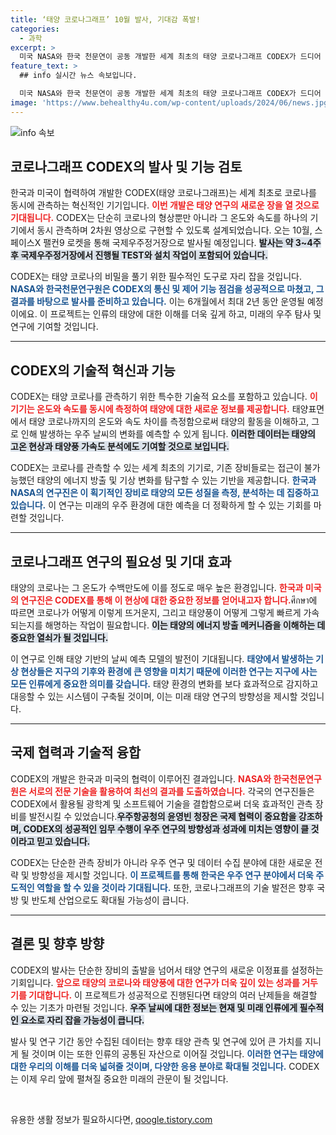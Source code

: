 ```yaml
---
title: ‘태양 코로나그래프’ 10월 발사, 기대감 폭발!
categories:
  - 과학
excerpt: >
  미국 NASA와 한국 천문연이 공동 개발한 세계 최초의 태양 코로나그래프 CODEX가 드디어 발사 준비를 마쳤습니다! 오는 10월 스페이스X 로켓으로 발사되어 국제우주정거장에서 태양의 신비를 밝혀낼 이 기기에 기대가 모아집니다. 코로나의 온도와 속도를 동시에 시각화하여 우주 날씨를 예측하는 데 혁신을 가져올 CODEX의 성공적인 임무 수행을 기대해 보세요!
feature_text: >
  ## info 실시간 뉴스 속보입니다.

  미국 NASA와 한국 천문연이 공동 개발한 세계 최초의 태양 코로나그래프 CODEX가 드디어 발사 준비를 마쳤습니다! 오는 10월 스페이스X 로켓으로 발사되어 국제우주정거장에서 태양의 신비를 밝혀낼 이 기기에 기대가 모아집니다. 코로나의 온도와 속도를 동시에 시각화하여 우주 날씨를 예측하는 데 혁신을 가져올 CODEX의 성공적인 임무 수행을 기대해 보세요!
image: 'https://www.behealthy4u.com/wp-content/uploads/2024/06/news.jpg'
---
```


<p><img src="https://www.behealthy4u.com/wp-content/uploads/2024/06/news.jpg" alt="info 속보" /></p>

<h2 data-ke-size="size26">코로나그래프 CODEX의 발사 및 기능 검토</h2>

<p data-ke-size="size16">한국과 미국이 협력하여 개발한 CODEX(태양 코로나그래프)는 세계 최초로 코로나를 동시에 관측하는 혁신적인 기기입니다. <b><span style="color: #ee2323;">이번 개발은 태양 연구의 새로운 장을 열 것으로 기대됩니다.</span></b> CODEX는 단순히 코로나의 형상뿐만 아니라 그 온도와 속도를 하나의 기기에서 동시 관측하며 2차원 영상으로 구현할 수 있도록 설계되었습니다. 오는 10월, 스페이스X 팰컨9 로켓을 통해 국제우주정거장으로 발사될 예정입니다. <b><span style="background-color: #21538527;">발사는 약 3~4주 후 국제우주정거장에서 진행될 TEST와 설치 작업이 포함되어 있습니다.</span></b></p>

<p data-ke-size="size16">CODEX는 태양 코로나의 비밀을 풀기 위한 필수적인 도구로 자리 잡을 것입니다. <b><span style="color: #1a5490;">NASA와 한국천문연구원은 CODEX의 통신 및 제어 기능 점검을 성공적으로 마쳤고, 그 결과를 바탕으로 발사를 준비하고 있습니다.</span></b> 이는 6개월에서 최대 2년 동안 운영될 예정이에요. 이 프로젝트는 인류의 태양에 대한 이해를 더욱 깊게 하고, 미래의 우주 탐사 및 연구에 기여할 것입니다.</p>

<hr/>

<h2 data-ke-size="size26">CODEX의 기술적 혁신과 기능</h2>

<p data-ke-size="size16">CODEX는 태양 코로나를 관측하기 위한 특수한 기술적 요소를 포함하고 있습니다. <b><span style="color: #ee2323;">이 기기는 온도와 속도를 동시에 측정하여 태양에 대한 새로운 정보를 제공합니다.</span></b> 태양표면에서 태양 코로나까지의 온도와 속도 차이를 측정함으로써 태양의 활동을 이해하고, 그로 인해 발생하는 우주 날씨의 변화를 예측할 수 있게 됩니다. <b><span style="background-color: #21538527;">이러한 데이터는 태양의 고온 현상과 태양풍 가속도 분석에도 기여할 것으로 보입니다.</span></b></p>

<p data-ke-size="size16">CODEX는 코로나를 관측할 수 있는 세계 최초의 기기로, 기존 장비들로는 접근이 불가능했던 태양의 에너지 방출 및 기상 변화를 탐구할 수 있는 기반을 제공합니다. <b><span style="color: #1a5490;">한국과 NASA의 연구진은 이 획기적인 장비로 태양의 모든 성질을 측정, 분석하는 데 집중하고 있습니다.</span></b> 이 연구는 미래의 우주 환경에 대한 예측을 더 정확하게 할 수 있는 기회를 마련할 것입니다.</p>

<hr/>

<h2 data-ke-size="size26">코로나그래프 연구의 필요성 및 기대 효과</h2>

<p data-ke-size="size16">태양의 코로나는 그 온도가 수백만도에 이를 정도로 매우 높은 환경입니다. <b><span style="color: #ee2323;">한국과 미국의 연구진은 CODEX를 통해 이 현상에 대한 중요한 정보를 얻어내고자 합니다.</span></b>ศึกษา에 따르면 코로나가 어떻게 이렇게 뜨거운지, 그리고 태양풍이 어떻게 그렇게 빠르게 가속되는지를 해명하는 작업이 필요합니다. <b><span style="background-color: #21538527;">이는 태양의 에너지 방출 메커니즘을 이해하는 데 중요한 열쇠가 될 것입니다.</span></b></p>

<p data-ke-size="size16">이 연구로 인해 태양 기반의 날씨 예측 모델의 발전이 기대됩니다. <b><span style="color: #1a5490;">태양에서 발생하는 기상 현상들은 지구의 기후와 환경에 큰 영향을 미치기 때문에 이러한 연구는 지구에 사는 모든 인류에게 중요한 의미를 갖습니다.</span></b> 태양 환경의 변화를 보다 효과적으로 감지하고 대응할 수 있는 시스템이 구축될 것이며, 이는 미래 태양 연구의 방향성을 제시할 것입니다.</p>

<hr/>

<h2 data-ke-size="size26">국제 협력과 기술적 융합</h2>

<p data-ke-size="size16">CODEX의 개발은 한국과 미국의 협력이 이루어진 결과입니다. <b><span style="color: #ee2323;">NASA와 한국천문연구원은 서로의 전문 기술을 활용하여 최선의 결과를 도출하였습니다.</span></b> 각국의 연구진들은 CODEX에서 활용될 광학계 및 소프트웨어 기술을 결합함으로써 더욱 효과적인 관측 장비를 발전시킬 수 있었습니다.<b><span style="background-color: #21538527;">우주항공청의 윤영빈 청장은 국제 협력이 중요함을 강조하며, CODEX의 성공적인 임무 수행이 우주 연구의 방향성과 성과에 미치는 영향이 클 것이라고 믿고 있습니다.</span></b></p>

<p data-ke-size="size16">CODEX는 단순한 관측 장비가 아니라 우주 연구 및 데이터 수집 분야에 대한 새로운 전략 및 방향성을 제시할 것입니다. <b><span style="color: #1a5490;">이 프로젝트를 통해 한국은 우주 연구 분야에서 더욱 주도적인 역할을 할 수 있을 것이라 기대됩니다.</span></b> 또한, 코로나그래프의 기술 발전은 향후 국방 및 반도체 산업으로도 확대될 가능성이 큽니다.</p>

<hr/>

<h2 data-ke-size="size26">결론 및 향후 방향</h2>

<p data-ke-size="size16">CODEX의 발사는 단순한 장비의 출발을 넘어서 태양 연구의 새로운 이정표를 설정하는 기회입니다. <b><span style="color: #ee2323;">앞으로 태양의 코로나와 태양풍에 대한 연구가 더욱 깊이 있는 성과를 거두기를 기대합니다.</span></b> 이 프로젝트가 성공적으로 진행된다면 태양의 여러 난제들을 해결할 수 있는 기초가 마련될 것입니다. <b><span style="background-color: #21538527;">우주 날씨에 대한 정보는 현재 및 미래 인류에게 필수적인 요소로 자리 잡을 가능성이 큽니다.</span></b></p>

<p data-ke-size="size16">발사 및 연구 기간 동안 수집된 데이터는 향후 태양 관측 및 연구에 있어 큰 가치를 지니게 될 것이며 이는 또한 인류의 공통된 자산으로 이어질 것입니다. <b><span style="color: #1a5490;">이러한 연구는 태양에 대한 우리의 이해를 더욱 넓혀줄 것이며, 다양한 응용 분야로 확대될 것입니다.</span></b> CODEX는 이제 우리 앞에 펼쳐질 중요한 미래의 관문이 될 것입니다.</p>

<p data-ke-size="size16">&nbsp;</p>
유용한 생활 정보가 필요하시다면, <a href="https://qoogle.tistory.com" rel="dofollow">qoogle.tistory.com</a>


